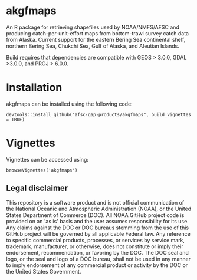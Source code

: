 # akgfmaps
An R package for retrieving shapefiles used by NOAA/NMFS/AFSC and producing catch-per-unit-effort maps from bottom-trawl survey catch data from Alaska. Current support for the eastern Bering Sea continental shelf, northern Bering Sea, Chukchi Sea, Gulf of Alaska, and Aleutian Islands.

Build requires that dependencies are compatible with GEOS > 3.0.0, GDAL >3.0.0, and PROJ > 6.0.0.

# Installation

akgfmaps can be installed using the following code:

```{r}
devtools::install_github("afsc-gap-products/akgfmaps", build_vignettes = TRUE)
```

# Vignettes

Vignettes can be accessed using:

```{r}
browseVignettes('akgfmaps')
```

## Legal disclaimer

This repository is a software product and is not official communication of the National Oceanic and Atmospheric Administration (NOAA), or the United States Department of Commerce (DOC). All NOAA GitHub project code is provided on an 'as is' basis and the user assumes responsibility for its use. Any claims against the DOC or DOC bureaus stemming from the use of this GitHub project will be governed by all applicable Federal law. Any reference to specific commercial products, processes, or services by service mark, trademark, manufacturer, or otherwise, does not constitute or imply their endorsement, recommendation, or favoring by the DOC. The DOC seal and logo, or the seal and logo of a DOC bureau, shall not be used in any manner to imply endorsement of any commercial product or activity by the DOC or the United States Government.

